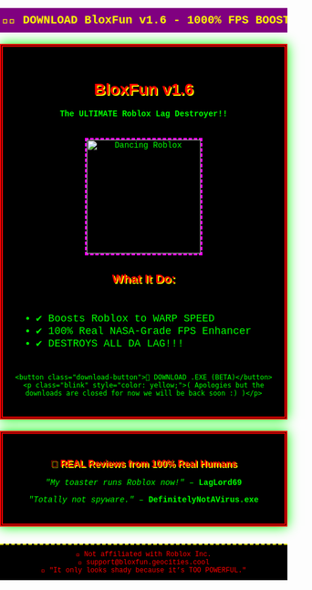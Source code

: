 <!DOCTYPE html>
<html lang="en">
<head>
  <meta charset="UTF-8">
  <title> BloxFun EXTREME!! </title>
  <style>
    body {
      background: url('https://tenor.com/ru/view/field-of-twinkle-stars-gif-9416205'); /* starfield GIF */
      font-family: "Courier New", monospace;
      color: #00FF00;
      margin: 0;
      padding: 0;
      text-align: center;
    }

    .blink {
      animation: blinker 1s linear infinite;
    }

    @keyframes blinker {
      50% { opacity: 0; }
    }

    .container {
      background: black;
      border: 5px double red;
      margin: 20px auto;
      width: 90%;
      max-width: 900px;
      padding: 20px;
      box-shadow: 0 0 20px lime;
    }

    h1, h2, h3 {
      font-family: Impact, Charcoal, sans-serif;
      color: #FF0000;
      text-shadow: 2px 2px yellow;
    }

    .marquee {
      background: purple;
      color: yellow;
      font-weight: bold;
      padding: 10px;
      font-size: 20px;
    }

    .download-button {
      font-size: 28px;
      background: url('https://tenor.com/ru/view/coding-gif-25731151') repeat;
      color: #FFFF00;
      border: 5px solid red;
      padding: 20px;
      cursor: crosshair;
      margin-top: 20px;
      font-family: 'Comic Sans MS', cursive;
      box-shadow: 0 0 15px cyan;
    }

    .gif {
      margin-top: 20px;
      border: 3px dashed magenta;
    }

    ul {
      text-align: left;
      display: inline-block;
      color: #00FF00;
      font-size: 18px;
      background: rgba(0,0,0,0.5);
      padding: 10px;
    }

    .footer {
      font-size: 12px;
      background: black;
      color: red;
      padding: 10px;
      border-top: 2px dashed yellow;
      margin-top: 30px;
    }

    .yt-audio {
      display: none;
    }
  </style>
</head>
<body>

<audio autoplay loop>
  <source src="https://random704.github.io/BLOXFUN/BLOXFUNBLOXJOYBLOXFUNBLOXJOY.mp3" type="audio/mpeg">
  Your browser does not support the audio element.
</audio>

  <marquee class="marquee" scrollamount="10" behavior="alternate">🚨💾 DOWNLOAD BloxFun v1.6 - 1000% FPS BOOST! 💾🚨</marquee>

  <div class="container">
    <h1 class="blink"> BloxFun v1.6 </h1>
    <p><b>The ULTIMATE Roblox Lag Destroyer!!</b></p>
    <img src="https://i.imgur.com/5jvMzGZ.gif" alt="Dancing Roblox" class="gif" width="200" />
    <h2>What It Do:</h2>
    <ul>
      <li>✔️ Boosts Roblox to WARP SPEED</li>
      <li>✔️ 100% Real NASA-Grade FPS Enhancer</li>
      <li>✔️ DESTROYS ALL DA LAG!!!</li>
    </ul>

    <button class="download-button">💾 DOWNLOAD .EXE (BETA)</button>
    <p class="blink" style="color: yellow;">( Apologies but the downloads are closed for now we will be back soon :) )</p>
  </div>

  <div class="container">
    <h3>💬 REAL Reviews from 100% Real Humans</h3>
    <p><i>"My toaster runs Roblox now!"</i> – <b>LagLord69</b></p>
    <p><i>"Totally not spyware."</i> – <b>DefinitelyNotAVirus.exe</b></p>
  </div>

  <div class="footer">
    🚫 Not affiliated with Roblox Inc.<br>
    📧 support@bloxfun.geocities.cool<br>
    🧠 <span class="blink">"It only looks shady because it’s TOO POWERFUL."</span>
  </div>

</body>
</html>
